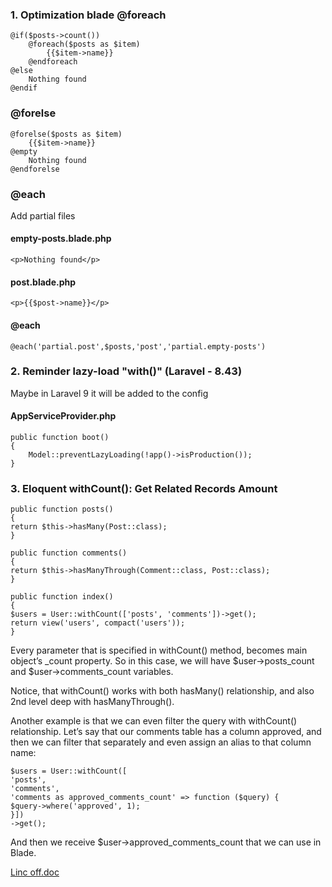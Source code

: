 ### 1. Optimization blade @foreach
    @if($posts->count())
        @foreach($posts as $item)
            {{$item->name}}
        @endforeach
    @else
        Nothing found
    @endif

### @forelse
    
    @forelse($posts as $item)
        {{$item->name}}
    @empty
        Nothing found
    @endforelse

### @each

 Add partial files

#### empty-posts.blade.php
    <p>Nothing found</p>
#### post.blade.php
    <p>{{$post->name}}</p>
#### @each
    @each('partial.post',$posts,'post','partial.empty-posts')

### 2. Reminder lazy-load "with()" (Laravel - 8.43)
Maybe in Laravel 9 it will be added to the config
#### AppServiceProvider.php

    public function boot()
    {
        Model::preventLazyLoading(!app()->isProduction());
    }

### 3. Eloquent withCount(): Get Related Records Amount

    public function posts()
    {
    return $this->hasMany(Post::class);
    }
    
    public function comments()
    {
    return $this->hasManyThrough(Comment::class, Post::class);
    }

    public function index()
    {
    $users = User::withCount(['posts', 'comments'])->get();
    return view('users', compact('users'));
    }

Every parameter that is specified in withCount() method, becomes main object’s _count property. So in this case, we will have $user->posts_count and $user->comments_count variables.

Notice, that withCount() works with both hasMany() relationship, and also 2nd level deep with hasManyThrough().

Another example is that we can even filter the query with withCount() relationship. Let’s say that our comments table has a column approved, and then we can filter that separately and even assign an alias to that column name:

    $users = User::withCount([
    'posts',
    'comments',
    'comments as approved_comments_count' => function ($query) {
    $query->where('approved', 1);
    }])
    ->get();

And then we receive $user->approved_comments_count that we can use in Blade.

<a href="https://laravel.com/docs/8.x/eloquent-relationships#counting-related-models">Linc off.doc</a>
